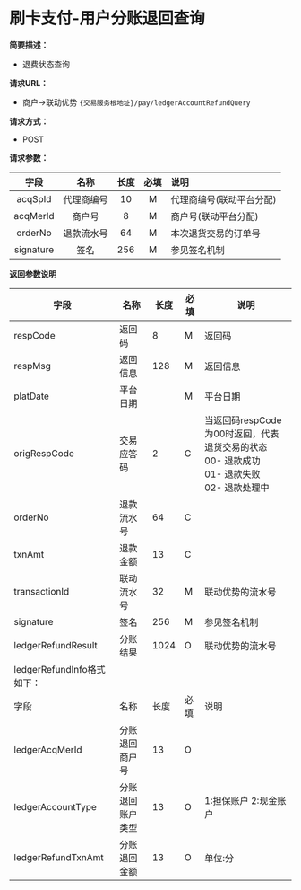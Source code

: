 # 刷卡支付-用户分账退回查询
**简要描述：**
- 退费状态查询

**请求URL：** 
- 商户->联动优势
`{交易服务根地址}/pay/ledgerAccountRefundQuery`

**请求方式：**
- POST 

**请求参数：** 

|	字段	|	名称	|	长度	|	必填	|   说明|
|:--------:|:--------:|:--------:|:--------:|:--------|
|	acqSpId	|	代理商编号	|	10	|	M	|	代理商编号(联动平台分配)	|
|	acqMerId	|	商户号	|	8	|	M	|	商户号(联动平台分配)	|
|	orderNo	|	退款流水号	|	64	|	M	|	本次退货交易的订单号	|
|	signature	|	签名	|	256	|	M	|参见签名机制	|	|



 **返回参数说明** 
 
 |	字段	|	名称	|	长度	|	必填	|	说明	|
 |----|----|----|----|----|
 |	respCode	|	返回码	|	8	|	M	|	返回码	|
 |	respMsg	|	返回信息	|	128	|	M	|	返回信息	|
 |	platDate	|	平台日期	|		|	M	|	平台日期   |
 |	origRespCode	|	交易应答码	|	2	|	C	|当返回码respCode为00时返回，代表退货交易的状态 </br> 00- 退款成功 </br>  01- 退款失败 </br> 02- 退款处理中	|
 |	orderNo	|	退款流水号	|	64	|	C	| 	|
 |	txnAmt	|	退款金额	|	13	|	C	| 	|
 |	transactionId	|	联动流水号	|	32	|	M	|	联动优势的流水号|
 |	signature	|	签名	|	256	|	M	|	参见签名机制	||
 |	ledgerRefundResult	|	分账结果	|	1024	|	O	|	联动优势的流水号|
 |	ledgerRefundInfo格式如下：		|
 |	字段	 |	名称	  |	长度  	|	必填  	|	说明	  |
 |	ledgerAcqMerId    	|	分账退回商户号	|	13	|	O	|		|
 |	ledgerAccountType    	|	分账退回账户类型	|	13	|	O	|	1:担保账户 2:现金账户	|
 |	ledgerRefundTxnAmt	|	分账退回金额	|	13	|	O	|	单位:分	|